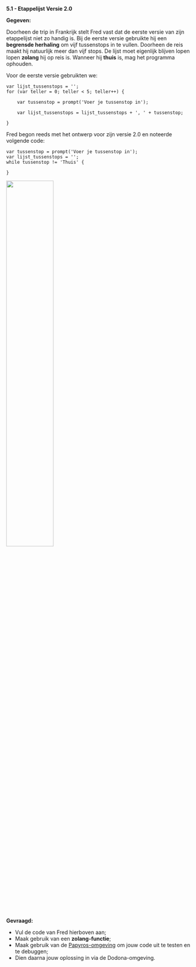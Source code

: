 **5.1 - Etappelijst Versie 2.0**


**Gegeven:**

Doorheen de trip in Frankrijk stelt Fred vast dat de eerste versie van zijn etappelijst niet zo handig is. Bij de eerste versie gebruikte hij een 
**begrensde herhaling** om vijf tussenstops in te vullen. Doorheen de reis maakt hij natuurlijk meer dan vijf stops. De lijst moet eigenlijk blijven lopen
lopen **zolang** hij op reis is. Wanneer hij **thuis** is, mag het programma ophouden. 


Voor de eerste versie gebruikten we: 

```
var lijst_tussenstops = '';
for (var teller = 0; teller < 5; teller++) { 

	var tussenstop = prompt('Voer je tussenstop in'); 
    
    var lijst_tussenstops = lijst_tussenstops + ', ' + tussenstop; 
    
}

```

Fred begon reeds met het ontwerp voor zijn versie 2.0 en noteerde volgende code: 

```
var tussenstop = prompt('Voer je tussenstop in'); 
var lijst_tussenstops = '';
while tussenstop != 'Thuis' { 
       
}

```



<img src="https://images.pexels.com/photos/2996306/pexels-photo-2996306.jpeg?auto=compress&cs=tinysrgb&w=1260&h=750&dpr=1" width="50%"/>

**Gevraagd:**

* Vul de code van Fred hierboven aan; 
* Maak gebruik van een **zolang-functie**; 
* Maak gebruik van de [Papyros-omgeving](https://papyros.dodona.be/?locale=nl&language=JavaScript) om jouw code uit te testen en te debuggen;
* Dien daarna jouw oplossing in via de Dodona-omgeving. 